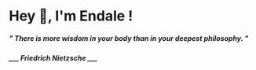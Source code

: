 <h1 title="head"> Hey 👋, I'm Endale !</h1>

**<h5><i>" There is more wisdom in your body than in your deepest philosophy. "</i></h5>**

*<b>___ Friedrich Nietzsche ___</b>*

